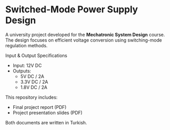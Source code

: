 # Switched-Mode Power Supply Design

A university project developed for the **Mechatronic System Design** course.
The design focuses on efficient voltage conversion using switching-mode regulation methods.

Input & Output Specifications
- Input: 12V DC  
- Outputs:
  - 5V DC / 2A
  - 3.3V DC / 2A
  - 1.8V DC / 2A

This repository includes:
- Final project report (PDF)
- Project presentation slides (PDF)

Both documents are written in Turkish.
